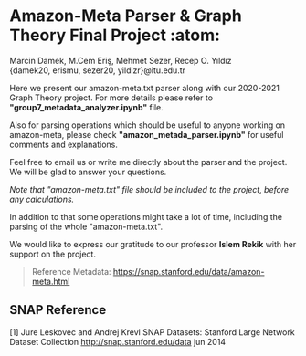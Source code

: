 # Amazon-Meta Parser & Graph Theory Final Project :atom:
Marcin Damek, M.Cem Eriş, Mehmet Sezer, Recep O. Yıldız<br>
{damek20, erismu, sezer20, yildizr}@itu.edu.tr

Here we present our amazon-meta.txt parser along with our 2020-2021 Graph Theory project.
For more details please refer to **"group7_metadata_analyzer.ipynb"** file.

Also for parsing operations which should be useful to anyone working on amazon-meta, 
please check **"amazon_metada_parser.ipynb"** for useful comments and explanations.

Feel free to email us or write me directly about the parser and the project. We will be glad to answer your questions.

_Note that "amazon-meta.txt" file should be included to the project, before any calculations._

In addition to that some operations might take a lot of time, including the parsing of the whole "amazon-meta.txt".

We would like to express our gratitude to our professor **Islem Rekik** with her support on the project.

>Reference Metadata: https://snap.stanford.edu/data/amazon-meta.html


## SNAP Reference
<a id="1">[1]</a> 
Jure Leskovec and Andrej Krevl
SNAP Datasets: Stanford Large Network Dataset Collection
http://snap.stanford.edu/data
jun
2014

